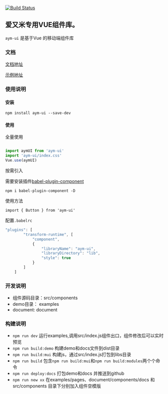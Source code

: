 
[![Build Status](https://travis-ci.org/Aiyoumi-FE/aym-ui.svg?branch=master)](https://travis-ci.org/Aiyoumi-FE/aym-ui)

## 爱又米专用VUE组件库。

`aym-ui` 是基于Vue 的移动端组件库

### 文档

[文档地址](https://aiyoumi-fe.github.io/aym-ui/document.html#/)

[示例地址](https://aiyoumi-fe.github.io/aym-ui/examples.html#/)


### 使用说明

#### 安装
```
npm install aym-ui --save-dev
```

#### 使用

全量使用

```javascript

import aymUI from 'aym-ui'  
import 'aym-ui/index.css'
Vue.use(aymUI) 

```

按需引入

需要安装插件[babel-plugin-component](https://github.com/ElementUI/babel-plugin-component)
```
npm i babel-plugin-component -D
``` 
使用方法

```
import { Button } from 'aym-ui'
```

配置`.babelrc`

```javascript
"plugins": [
        "transform-runtime", [
            "component",
            {
                "libraryName": "aym-ui",
                "libraryDirectory": "lib",
                "style": true
            }
        ]
    ]
```

<!-- 
按模块引用

npm install babel-plugin-import --save-dev -->


### 开发说明
- 组件源码目录：src/components 
- demo目录： examples
- document: document 

### 构建说明 
- `npm run dev` 运行examples,调用src/index.js组件出口，组件修改后可以实时预览
- `npm run build:demo`  构建demo和docs文件到dist目录
- `npm run build:mui`  构建js，通过src/index.js打包到libs目录
- `npm run build`  包含`npm run build:mui`和`npm run build:modules`两个个命令
- `npm run deploy:docs` 打包demo和docs 并推送到github 
- `npm run new xx`  在examples/pages、document/components/docs 和 src/components  目录下分别加入组件空模版

 
